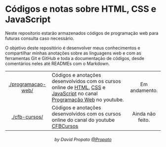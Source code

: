 # Códigos e notas sobre HTML, CSS e JavaScript

Neste repositorio estarão armazenados códigos de programação web para futuras consulta caso necessário.

O objetivo deste repositório é desenvolver meus conhecimentos e compartilhar minhas anotações sobre as linguagens web e com as ferramentas Git e GitHub e toda a documentação de códigos, desde comentários neles até READMEs com o Markdown.

<table align="center">
    <tr align="center">
        <td>
            <a href="./programacao-web/">./programacao-web/</a>
        </td>
        <td align="left">
            Códigos e anotações desenvolvidos com os cursos online de <a href="https://www.youtube.com/watch?v=nPEpaft1y1k&t=1593s">HTML<a>, <a href="https://www.youtube.com/watch?v=w1J6gY40yMo">CSS<a> e <a href="https://www.youtube.com/watch?v=McKNP3g6VBA">JavaScript<a> no canal <a href="https://www.youtube.com/@programacaoweb">Programação Web<a> no youtube.
        </td>
        <td>
            Em andamento.
        </td>
    </tr>
    <tr align="center">
        <td>
            <a href="./cfb-cursos/">./cfb-cursos/</a>
        </td>
        <td align="left">
           Códigos e anotações desenvolvidos com os cursos online do canal do youtube <a href="https://www.youtube.com/@cfbcursos">CFBCursos<a>
        </td>
        <td>
            Ainda não feito.
        </td>
    </tr>
<table>

<h6 align="center">by David Propato <a href="https://github.com/Propato">@Propato</a></h6>
